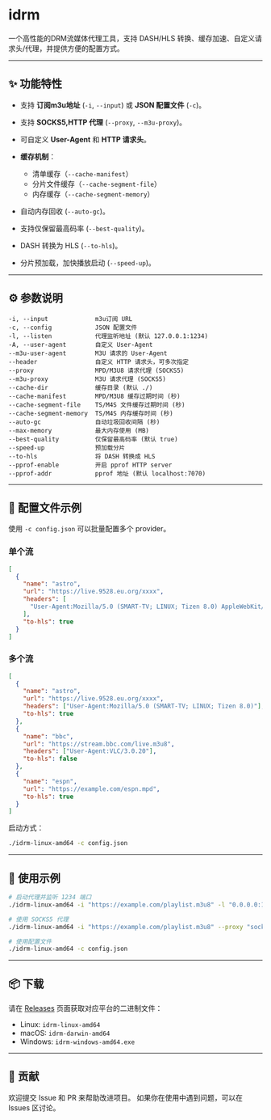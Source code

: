 # idrm

一个高性能的DRM流媒体代理工具，支持 DASH/HLS 转换、缓存加速、自定义请求头/代理，并提供方便的配置方式。

---

## ✨ 功能特性

* 支持 **订阅m3u地址** (`-i`, `--input`) 或 **JSON 配置文件** (`-c`)。
* 支持 **SOCKS5,HTTP 代理** (`--proxy`, `--m3u-proxy`)。
* 可自定义 **User-Agent** 和 **HTTP 请求头**。
* **缓存机制**：

  * 清单缓存（`--cache-manifest`）
  * 分片文件缓存（`--cache-segment-file`）
  * 内存缓存（`--cache-segment-memory`）
* 自动内存回收 (`--auto-gc`)。
* 支持仅保留最高码率 (`--best-quality`)。
* DASH 转换为 HLS (`--to-hls`)。
* 分片预加载，加快播放启动 (`--speed-up`)。

---

## ⚙️ 参数说明

```
-i, --input             m3u订阅 URL
-c, --config            JSON 配置文件
-l, --listen            代理监听地址 (默认 127.0.0.1:1234)
-A, --user-agent        自定义 User-Agent
--m3u-user-agent        M3U 请求的 User-Agent
--header                自定义 HTTP 请求头，可多次指定
--proxy                 MPD/M3U8 请求代理 (SOCKS5)
--m3u-proxy             M3U 请求代理 (SOCKS5)
--cache-dir             缓存目录 (默认 ./)
--cache-manifest        MPD/M3U8 缓存过期时间 (秒)
--cache-segment-file    TS/M4S 文件缓存过期时间 (秒)
--cache-segment-memory  TS/M4S 内存缓存时间 (秒)
--auto-gc               自动垃圾回收间隔 (秒)
--max-memory            最大内存使用 (MB)
--best-quality          仅保留最高码率 (默认 true)
--speed-up              预加载分片
--to-hls                将 DASH 转换成 HLS
--pprof-enable          开启 pprof HTTP server
--pprof-addr            pprof 地址 (默认 localhost:7070)
```

---

## 📄 配置文件示例

使用 `-c config.json` 可以批量配置多个 provider。

### 单个流

```json
[
  {
    "name": "astro",
    "url": "https://live.9528.eu.org/xxxx",
    "headers": [
      "User-Agent:Mozilla/5.0 (SMART-TV; LINUX; Tizen 8.0) AppleWebKit/537.36 (KHTML, like Gecko) 108.0.5359.1/8.0 TV Safari/537.36"
    ],
    "to-hls": true
  }
]
```

### 多个流

```json
[
  {
    "name": "astro",
    "url": "https://live.9528.eu.org/xxxx",
    "headers": ["User-Agent:Mozilla/5.0 (SMART-TV; LINUX; Tizen 8.0)"],
    "to-hls": true
  },
  {
    "name": "bbc",
    "url": "https://stream.bbc.com/live.m3u8",
    "headers": ["User-Agent:VLC/3.0.20"],
    "to-hls": false
  },
  {
    "name": "espn",
    "url": "https://example.com/espn.mpd",
    "to-hls": true
  }
]
```

启动方式：

```bash
./idrm-linux-amd64 -c config.json
```

---

## 🔧 使用示例

```bash
# 启动代理并监听 1234 端口
./idrm-linux-amd64 -i "https://example.com/playlist.m3u8" -l "0.0.0.0:1234"

# 使用 SOCKS5 代理
./idrm-linux-amd64 -i "https://example.com/playlist.m3u8" --proxy "socks5://127.0.0.1:1080"

# 使用配置文件
./idrm-linux-amd64 -c config.json
```

---

## 📦 下载

请在 [Releases](./releases) 页面获取对应平台的二进制文件：

* Linux: `idrm-linux-amd64`
* macOS: `idrm-darwin-amd64`
* Windows: `idrm-windows-amd64.exe`

---

## 🤝 贡献

欢迎提交 Issue 和 PR 来帮助改进项目。
如果你在使用中遇到问题，可以在 Issues 区讨论。
